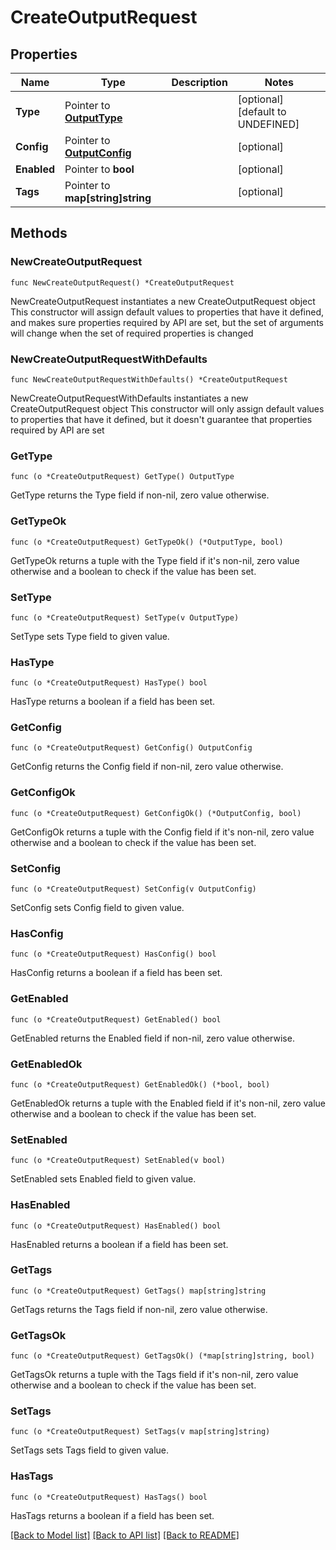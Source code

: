 # CreateOutputRequest

## Properties

Name | Type | Description | Notes
------------ | ------------- | ------------- | -------------
**Type** | Pointer to [**OutputType**](OutputType.md) |  | [optional] [default to UNDEFINED]
**Config** | Pointer to [**OutputConfig**](OutputConfig.md) |  | [optional] 
**Enabled** | Pointer to **bool** |  | [optional] 
**Tags** | Pointer to **map[string]string** |  | [optional] 

## Methods

### NewCreateOutputRequest

`func NewCreateOutputRequest() *CreateOutputRequest`

NewCreateOutputRequest instantiates a new CreateOutputRequest object
This constructor will assign default values to properties that have it defined,
and makes sure properties required by API are set, but the set of arguments
will change when the set of required properties is changed

### NewCreateOutputRequestWithDefaults

`func NewCreateOutputRequestWithDefaults() *CreateOutputRequest`

NewCreateOutputRequestWithDefaults instantiates a new CreateOutputRequest object
This constructor will only assign default values to properties that have it defined,
but it doesn't guarantee that properties required by API are set

### GetType

`func (o *CreateOutputRequest) GetType() OutputType`

GetType returns the Type field if non-nil, zero value otherwise.

### GetTypeOk

`func (o *CreateOutputRequest) GetTypeOk() (*OutputType, bool)`

GetTypeOk returns a tuple with the Type field if it's non-nil, zero value otherwise
and a boolean to check if the value has been set.

### SetType

`func (o *CreateOutputRequest) SetType(v OutputType)`

SetType sets Type field to given value.

### HasType

`func (o *CreateOutputRequest) HasType() bool`

HasType returns a boolean if a field has been set.

### GetConfig

`func (o *CreateOutputRequest) GetConfig() OutputConfig`

GetConfig returns the Config field if non-nil, zero value otherwise.

### GetConfigOk

`func (o *CreateOutputRequest) GetConfigOk() (*OutputConfig, bool)`

GetConfigOk returns a tuple with the Config field if it's non-nil, zero value otherwise
and a boolean to check if the value has been set.

### SetConfig

`func (o *CreateOutputRequest) SetConfig(v OutputConfig)`

SetConfig sets Config field to given value.

### HasConfig

`func (o *CreateOutputRequest) HasConfig() bool`

HasConfig returns a boolean if a field has been set.

### GetEnabled

`func (o *CreateOutputRequest) GetEnabled() bool`

GetEnabled returns the Enabled field if non-nil, zero value otherwise.

### GetEnabledOk

`func (o *CreateOutputRequest) GetEnabledOk() (*bool, bool)`

GetEnabledOk returns a tuple with the Enabled field if it's non-nil, zero value otherwise
and a boolean to check if the value has been set.

### SetEnabled

`func (o *CreateOutputRequest) SetEnabled(v bool)`

SetEnabled sets Enabled field to given value.

### HasEnabled

`func (o *CreateOutputRequest) HasEnabled() bool`

HasEnabled returns a boolean if a field has been set.

### GetTags

`func (o *CreateOutputRequest) GetTags() map[string]string`

GetTags returns the Tags field if non-nil, zero value otherwise.

### GetTagsOk

`func (o *CreateOutputRequest) GetTagsOk() (*map[string]string, bool)`

GetTagsOk returns a tuple with the Tags field if it's non-nil, zero value otherwise
and a boolean to check if the value has been set.

### SetTags

`func (o *CreateOutputRequest) SetTags(v map[string]string)`

SetTags sets Tags field to given value.

### HasTags

`func (o *CreateOutputRequest) HasTags() bool`

HasTags returns a boolean if a field has been set.


[[Back to Model list]](../README.md#documentation-for-models) [[Back to API list]](../README.md#documentation-for-api-endpoints) [[Back to README]](../README.md)


